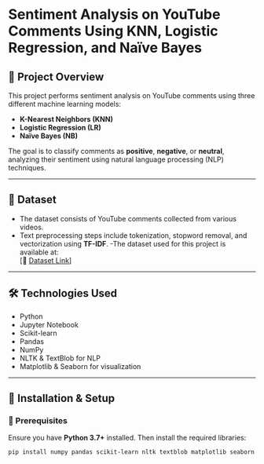 # Sentiment Analysis on YouTube Comments Using KNN, Logistic Regression, and Naïve Bayes

## 📌 Project Overview
This project performs sentiment analysis on YouTube comments using three different machine learning models:  
- **K-Nearest Neighbors (KNN)**  
- **Logistic Regression (LR)**  
- **Naïve Bayes (NB)**  

The goal is to classify comments as **positive**, **negative**, or **neutral**, analyzing their sentiment using natural language processing (NLP) techniques.

---

## 📂 Dataset
- The dataset consists of YouTube comments collected from various videos.
- Text preprocessing steps include tokenization, stopword removal, and vectorization using **TF-IDF**.
-The dataset used for this project is available at:  
[🔗 [Dataset Link](https://www.kaggle.com/datasets/atifaliak/youtube-comments-dataset)]
---

## 🛠️ Technologies Used
- Python 
- Jupyter Notebook 
- Scikit-learn  
- Pandas  
- NumPy   
- NLTK & TextBlob for NLP  
- Matplotlib & Seaborn for visualization   

---

## 🚀 Installation & Setup
### 🔹 Prerequisites
Ensure you have **Python 3.7+** installed. Then install the required libraries:
```bash
pip install numpy pandas scikit-learn nltk textblob matplotlib seaborn
